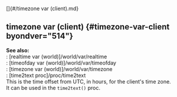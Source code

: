 []{#/timezone var (client).md}    
## timezone var (client) {#timezone-var-client byondver="514"}    
**See also:**    
:   [realtime var (world)]/world/var/realtime    
:   [timeofday var (world)]/world/var/timeofday    
:   [timezone var (world)]/world/var/timezone    
:   [time2text proc]/proc/time2text    
This is the time offset from UTC, in hours, for the client\'s time zone.    
It can be used in the `time2text()` proc.  